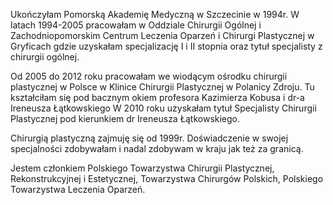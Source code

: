 Ukończyłam Pomorską Akademię Medyczną w Szczecinie w 1994r. W latach 1994-2005 pracowałam w Oddziale Chirurgii Ogólnej i Zachodniopomorskim Centrum Leczenia Oparzeń i Chirurgi Plastycznej w Gryficach gdzie uzyskałam specjalizację I i II stopnia oraz tytuł specjalisty z chirurgii ogólnej.

Od 2005 do 2012 roku pracowałam we wiodącym ośrodku chirurgii plastycznej w Polsce w Klinice Chirurgii Plastycznej w Polanicy Zdroju. 
Tu kształciłam się pod bacznym okiem profesora Kazimierza Kobusa i dr-a Ireneusza Łątkowskiego W 2010 roku uzyskałam tytuł Specjalisty Chirurgii Plastycznej pod kierunkiem dr Ireneusza Łątkowskiego.

Chirurgią plastyczną zajmuję się od 1999r. Doświadczenie w swojej specjalności zdobywałam i nadal zdobywam w kraju jak też za granicą.

Jestem członkiem Polskiego Towarzystwa Chirurgii Plastycznej, Rekonstrukcyjnej i Estetycznej, Towarzystwa Chirurgów Polskich, Polskiego Towarzystwa Leczenia Oparzeń.
